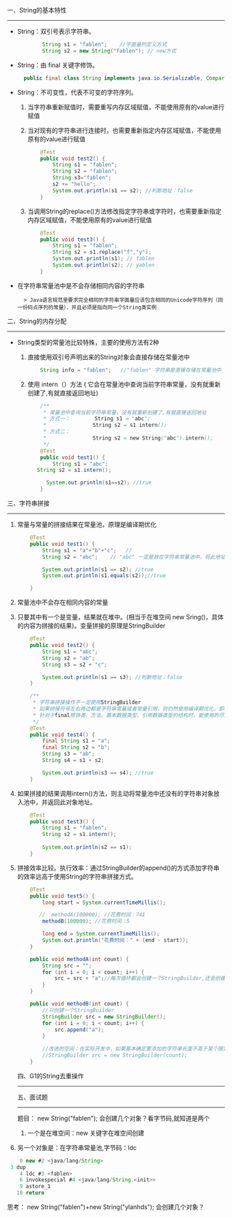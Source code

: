 一、String的基本特性

------

- String：双引号表示字符串。

  ```java
          String s1 = "fablen";    //字面量的定义方式
          String s2 = new String("fablen"); // new方式
  ```

  

- String：由 final 关键字修饰。

  ```java
    public final class String implements java.io.Serializable, Comparable<String>, CharSequence {...}
  ```




- String：不可变性，代表不可变的字符序列。

  1. 当字符串重新赋值时，需要重写内存区域赋值，不能使用原有的value进行赋值

  2. 当对现有的字符串进行连接时，也需要重新指定内存区域赋值，不能使用原有的value进行赋值

     ```java
         @Test
         public void test2() {
             String s1 = "fablen";
             String s2 = "fablen";
             String s3="fablen";
             s2 += "hello";
             System.out.println(s1 == s2); //判断地址：false
         }
     ```

     

  3. 当调用String的replace()方法修改指定字符串或字符时，也需要重新指定内存区域赋值，不能使用原有的value进行赋值

     ```java
         @Test
         public void test3() {
             String s1 = "fablen";
             String s2 = s1.replace("f","y");
             System.out.println(s1); // fablen
             System.out.println(s2); // yablen
         }
     ```



- 在字符串常量池中是不会存储相同内容的字符串

		> Java语言规范里要求完全相同的字符串字面量应该包含相同的Unicode字符序列（同一份码点序列的常量），并且必须是指向同一个String类实例 



二、String的内存分配

------

- String类型的常量池比较特殊，主要的使用方法有2种

  1. 直接使用双引号声明出来的String对象会直接存储在常量池中

     ```java
         String info = "fablen";   //"fablen" 字符串是直接存储在常量池中
     ```

     

  2. 使用 intern（）方法    (  它会在常量池中查询当前字符串常量，没有就重新创建了,有就直接返回地址)

     ```java
         /**
          * 常量池中查询当前字符串常量，没有就重新创建了,有就直接返回地址
          * 方式一：        String s1 = "abc";
          *               String s2 = s1.intern();
          * 方式二：
          *               String s2 = new String("abc").intern();   
          */
         @Test
         public void test1() {
             String s1 = "abc";
        String s2 = s1.intern();
     
           System.out.println(s1==s2); //true
         }
     ```
     
     
  



三、字符串拼接

------

1. 常量与常量的拼接结果在常量池，原理是编译期优化

   ```java
       @Test
       public void test1() {
           String s1 = "a"+"b"+"c";   //
           String s2 = "abc";    // "abc" 一定是放在字符串常量池中，将此地址赋值给s2
   
           System.out.println(s1 == s2); //true
           System.out.println(s1.equals(s2));//true
   
       }
   ```

   

2. 常量池中不会存在相同内容的常量

3. 只要其中有一个是变量，结果就在堆中。(相当于在堆空间 new Sring()，具体的内容为拼接的结果)。变量拼接的原理是StringBuilder

   ```java
       @Test
       public void test2() {
           String s1 = "abc";
           String s2 = "ab";
           String s3 = s2 + "c"; 
   
           System.out.println(s1 == s3); //判断地址：false
       }
   
   ```

   ```java
       /**
        * 字符串拼接操作不一定使用StringBuilder
        * 如果拼接符号左右两边都是字符串常量或者常量引用，则仍然使用编译期优化，即非StringBuilder的方式
        * 针对于final修饰类、方法、基本数据类型、引用数据类型的结构时，能使用的尽量使用final修饰
        */
       @Test
       public void test4() {
           final String s1 = "a";
           final String s2 = "b";
           String s3 = "ab";
           String s4 = s1 + s2;
   
           System.out.println(s3 == s4); //true
       }
   ```

   

4. 如果拼接的结果调用intern()方法，则主动将常量池中还没有的字符串对象放入池中，并返回此对象地址。

   ```java
       @Test
       public void test3() {
           String s1 = "fablen";
           String s2 = s1.intern();
           
           System.out.println(s2 == s1);
       }
   ```

   

5. 拼接效率比较。执行效率：通过StringBuilder的append()的方式添加字符串的效率远高于使用String的字符串拼接方式。

   ```java
       @Test
       public void test5() {
           long start = System.currentTimeMillis();
   
          //  methodA(100000); //花费时间：741
           methodB(100000); //花费时间：5
   
           long end = System.currentTimeMillis();
           System.out.println("花费时间：" + (end - start));
       }
   
       public void methodA(int count) {
           String src = "";
           for (int i = 0; i < count; i++) {
               src = src + "a";//每次循环都会创建一个StringBuilder,还会创建String
           }
       }
   
       public void methodB(int count) {
           //只创建一个StringBuilder
           StringBuilder src = new StringBuilder();
           for (int i = 0; i < count; i++) {
               src.append("a");
           }
           
           //改进的空间：在实际开发中，如果基本确定要添加的字符串长度不高于某个限定值count的情况下，建议使用构造器的方式
           //StringBuilder src = new StringBuilder(count);
       }
   ```

   

   四、G1的String去重操作

   ------

   

   
   

   
   五、面试题
   
   ------
   
   题目： new String("fablen"); 会创建几个对象？看字节码,就知道是两个
   
   1. 一个是在堆空间：new 关键字在堆空间创建
2. 另一个对象是：在字符串常量池,字节码：ldc
   
```java
    0 new #2 <java/lang/String>
 3 dup
    4 ldc #3 <fablen>
    6 invokespecial #4 <java/lang/String.<init>>
    9 astore_1
   10 return
   ```
   
   思考： new String("fablen")+new String("ylanhds"); 会创建几个对象？
   
   ​       
   
   


